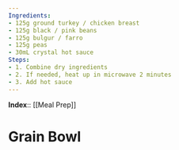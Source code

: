 ```yaml
---
Ingredients:
- 125g ground turkey / chicken breast
- 125g black / pink beans
- 125g bulgur / farro
- 125g peas
- 30mL crystal hot sauce
Steps:
- 1. Combine dry ingredients
- 2. If needed, heat up in microwave 2 minutes
- 3. Add hot sauce
---
```

**Index**:: [[Meal Prep]]

# Grain Bowl

